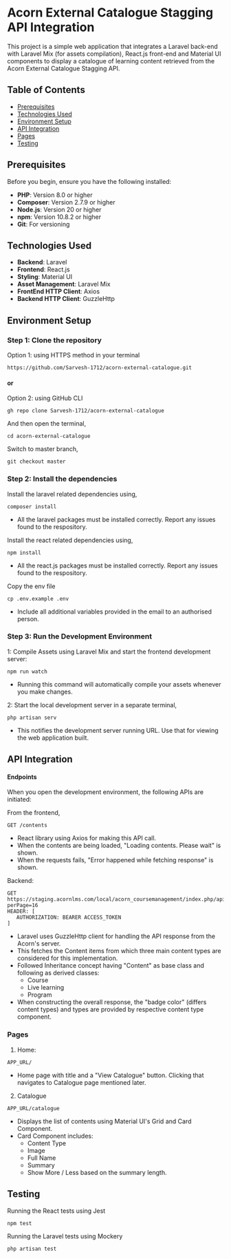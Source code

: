 
# Acorn External Catalogue Stagging API Integration

This project is a simple web application that integrates a Laravel back-end with Laravel Mix (for assets compilation), React.js front-end and Material UI components to display a catalogue of learning content retrieved from the Acorn External Catalogue Stagging API. 

## Table of Contents

- [Prerequisites](#prerequisites)
- [Technologies Used](#technologies-used)
- [Environment Setup](#environment-setup)
- [API Integration](#api-integration)
- [Pages](#pages)
- [Testing](#testing)

## Prerequisites

Before you begin, ensure you have the following installed:

- **PHP**: Version 8.0 or higher
- **Composer**: Version 2.7.9 or higher
- **Node.js**: Version 20 or higher
- **npm**: Version 10.8.2 or higher
- **Git**: For versioning

## Technologies Used

- **Backend**: Laravel
- **Frontend**: React.js
- **Styling**: Material UI
- **Asset Management**: Laravel Mix
- **FrontEnd HTTP Client**: Axios
- **Backend HTTP Client**: GuzzleHttp

## Environment Setup

### Step 1: Clone the repository
Option 1: using HTTPS method in your terminal
```
https://github.com/Sarvesh-1712/acorn-external-catalogue.git
```
#### or #### 
Option 2: using GitHub CLI 
```
gh repo clone Sarvesh-1712/acorn-external-catalogue
```

And then open the terminal,
```
cd acorn-external-catalogue
```

Switch to master branch, 
```
git checkout master
```

### Step 2: Install the dependencies
Install the laravel related dependencies using,
```
composer install
```
- All the laravel packages must be installed correctly. Report any issues found to the respository.

Install the react related dependencies using,
```
npm install
```
- All the react.js packages must be installed correctly. Report any issues found to the respository.

Copy the env file
```
cp .env.example .env
```
- Include all additional variables provided in the email to an authorised person. 

### Step 3: Run the Development Environment 
1: Compile Assets using Laravel Mix and start the frontend development server:
```
npm run watch
```
- Running this command will automatically compile your assets whenever you make changes.

2: Start the local development server in a separate terminal, 
```
php artisan serv
```
- This notifies the development server running URL. Use that for viewing the web application built.

## API Integration

#### Endpoints
When you open the development environment, the following APIs are initiated:

From the frontend,
```
GET /contents
```
- React library using Axios for making this API call. 
- When the contents are being loaded, "Loading contents. Please wait" is shown.
- When the requests fails, "Error happened while fetching response" is shown.

Backend:
```
GET https://staging.acornlms.com/local/acorn_coursemanagement/index.php/api/1.1/external_catalogue/3?perPage=16
HEADER: [ 
   AUTHORIZATION: BEARER ACCESS_TOKEN
]
```
- Laravel uses GuzzleHttp client for handling the API response from the Acorn's server. 
- This fetches the Content items from which three main content types are considered for this implementation.
- Followed Inheritance concept having "Content" as base class and following as derived classes:
   - Course
   - Live learning
   - Program
- When constructing the overall response, the "badge color" (differs content types) and types are provided by respective content type component.

### Pages 
1. Home: 
```
APP_URL/
```
- Home page with title and a "View Catalogue" button. Clicking that navigates to Catalogue page mentioned later. 

2. Catalogue
```
APP_URL/catalogue
```
- Displays the list of contents using Material UI's Grid and Card Component. 
- Card Component includes:
     - Content Type
     - Image
     - Full Name
     - Summary
     - Show More / Less based on the summary length.


## Testing
Running the React tests using Jest
```
npm test
```

Running the Laravel tests using Mockery
```
php artisan test
```
